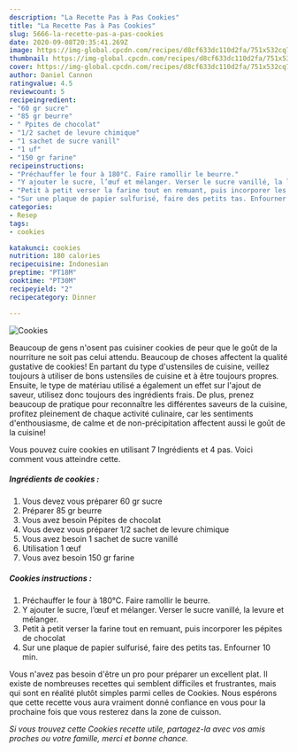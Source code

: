 ```yaml
---
description: "La Recette Pas à Pas Cookies"
title: "La Recette Pas à Pas Cookies"
slug: 5666-la-recette-pas-a-pas-cookies
date: 2020-09-08T20:35:41.269Z
image: https://img-global.cpcdn.com/recipes/d8cf633dc110d2fa/751x532cq70/cookies-photo-principale-de-la-recette.jpg
thumbnail: https://img-global.cpcdn.com/recipes/d8cf633dc110d2fa/751x532cq70/cookies-photo-principale-de-la-recette.jpg
cover: https://img-global.cpcdn.com/recipes/d8cf633dc110d2fa/751x532cq70/cookies-photo-principale-de-la-recette.jpg
author: Daniel Cannon
ratingvalue: 4.5
reviewcount: 5
recipeingredient:
- "60 gr sucre"
- "85 gr beurre"
- " Ppites de chocolat"
- "1/2 sachet de levure chimique"
- "1 sachet de sucre vanill"
- "1 uf"
- "150 gr farine"
recipeinstructions:
- "Préchauffer le four à 180°C. Faire ramollir le beurre."
- "Y ajouter le sucre, l’œuf et mélanger. Verser le sucre vanillé, la levure et mélanger."
- "Petit à petit verser la farine tout en remuant, puis incorporer les pépites de chocolat"
- "Sur une plaque de papier sulfurisé, faire des petits tas. Enfourner 10 min."
categories:
- Resep
tags:
- cookies

katakunci: cookies 
nutrition: 180 calories
recipecuisine: Indonesian
preptime: "PT18M"
cooktime: "PT30M"
recipeyield: "2"
recipecategory: Dinner

---
```



![Cookies](https://img-global.cpcdn.com/recipes/d8cf633dc110d2fa/751x532cq70/cookies-photo-principale-de-la-recette.jpg)

Beaucoup de gens n'osent pas cuisiner cookies de peur que le goût de la nourriture ne soit pas celui attendu. Beaucoup de choses affectent la qualité gustative de cookies! En partant du type d'ustensiles de cuisine, veillez toujours à utiliser de bons ustensiles de cuisine et à être toujours propres. Ensuite, le type de matériau utilisé a également un effet sur l'ajout de saveur, utilisez donc toujours des ingrédients frais. De plus, prenez beaucoup de pratique pour reconnaître les différentes saveurs de la cuisine, profitez pleinement de chaque activité culinaire, car les sentiments d'enthousiasme, de calme et de non-précipitation affectent aussi le goût de la cuisine!

<!--inarticleads1-->

Vous pouvez cuire cookies en utilisant 7 Ingrédients et 4 pas. Voici comment vous atteindre cette.

##### Ingrédients de cookies :

1. Vous devez vous préparer 60 gr sucre
1. Préparer 85 gr beurre
1. Vous avez besoin  Pépites de chocolat
1. Vous devez vous préparer 1/2 sachet de levure chimique
1. Vous avez besoin 1 sachet de sucre vanillé
1. Utilisation 1 œuf
1. Vous avez besoin 150 gr farine




<!--inarticleads2-->

##### Cookies instructions :

1. Préchauffer le four à 180°C. Faire ramollir le beurre.
1. Y ajouter le sucre, l’œuf et mélanger. Verser le sucre vanillé, la levure et mélanger.
1. Petit à petit verser la farine tout en remuant, puis incorporer les pépites de chocolat
1. Sur une plaque de papier sulfurisé, faire des petits tas. Enfourner 10 min.




<!--inarticleads1-->

<p>
Vous n'avez pas besoin d'être un pro pour préparer un excellent plat. Il existe de nombreuses recettes qui semblent difficiles et frustrantes, mais qui sont en réalité plutôt simples parmi celles de Cookies. Nous espérons que cette recette vous aura vraiment donné confiance en vous pour la prochaine fois que vous resterez dans la zone de cuisson.
</p>

<p>
<i>Si vous trouvez cette Cookies recette utile, partagez-la avec vos amis proches ou votre famille, merci et bonne chance.</i>
</p>
